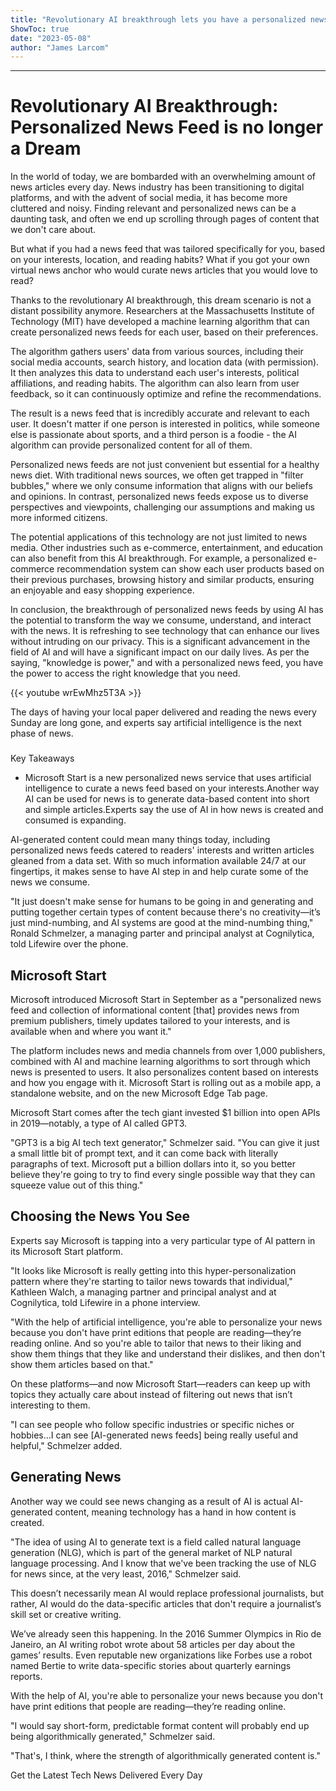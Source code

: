 ```yaml
---
title: "Revolutionary AI breakthrough lets you have a personalized news feed tailored just for you!"
ShowToc: true 
date: "2023-05-08"
author: "James Larcom"
---
```

*****
# Revolutionary AI Breakthrough: Personalized News Feed is no longer a Dream


In the world of today, we are bombarded with an overwhelming amount of news articles every day. News industry has been transitioning to digital platforms, and with the advent of social media, it has become more cluttered and noisy. Finding relevant and personalized news can be a daunting task, and often we end up scrolling through pages of content that we don't care about.

But what if you had a news feed that was tailored specifically for you, based on your interests, location, and reading habits? What if you got your own virtual news anchor who would curate news articles that you would love to read?

Thanks to the revolutionary AI breakthrough, this dream scenario is not a distant possibility anymore. Researchers at the Massachusetts Institute of Technology (MIT) have developed a machine learning algorithm that can create personalized news feeds for each user, based on their preferences.

The algorithm gathers users' data from various sources, including their social media accounts, search history, and location data (with permission). It then analyzes this data to understand each user's interests, political affiliations, and reading habits. The algorithm can also learn from user feedback, so it can continuously optimize and refine the recommendations.

The result is a news feed that is incredibly accurate and relevant to each user. It doesn't matter if one person is interested in politics, while someone else is passionate about sports, and a third person is a foodie - the AI algorithm can provide personalized content for all of them.

Personalized news feeds are not just convenient but essential for a healthy news diet. With traditional news sources, we often get trapped in "filter bubbles," where we only consume information that aligns with our beliefs and opinions. In contrast, personalized news feeds expose us to diverse perspectives and viewpoints, challenging our assumptions and making us more informed citizens.

The potential applications of this technology are not just limited to news media. Other industries such as e-commerce, entertainment, and education can also benefit from this AI breakthrough. For example, a personalized e-commerce recommendation system can show each user products based on their previous purchases, browsing history and similar products, ensuring an enjoyable and easy shopping experience.

In conclusion, the breakthrough of personalized news feeds by using AI has the potential to transform the way we consume, understand, and interact with the news. It is refreshing to see technology that can enhance our lives without intruding on our privacy. This is a significant advancement in the field of AI and will have a significant impact on our daily lives. As per the saying, "knowledge is power," and with a personalized news feed, you have the power to access the right knowledge that you need.

{{< youtube wrEwMhz5T3A >}} 




The days of having your local paper delivered and reading the news every Sunday are long gone, and experts say artificial intelligence is the next phase of news. 

 
### 
Key Takeaways
 
- Microsoft Start is a new personalized news service that uses artificial intelligence to curate a news feed based on your interests.Another way AI can be used for news is to generate data-based content into short and simple articles.Experts say the use of AI in how news is created and consumed is expanding.

 

AI-generated content could mean many things today, including personalized news feeds catered to readers' interests and written articles gleaned from a data set. With so much information available 24/7 at our fingertips, it makes sense to have AI step in and help curate some of the news we consume. 

 

"It just doesn't make sense for humans to be going in and generating and putting together certain types of content because there's no creativity—it’s just mind-numbing, and AI systems are good at the mind-numbing thing," Ronald Schmelzer, a managing parter and principal analyst at Cognilytica, told Lifewire over the phone. 

 
##   Microsoft Start   
 

Microsoft introduced Microsoft Start in September as a "personalized news feed and collection of informational content [that] provides news from premium publishers, timely updates tailored to your interests, and is available when and where you want it."

 

The platform includes news and media channels from over 1,000 publishers, combined with AI and machine learning algorithms to sort through which news is presented to users. It also personalizes content based on interests and how you engage with it. Microsoft Start is rolling out as a mobile app, a standalone website, and on the new Microsoft Edge Tab page. 

 

Microsoft Start comes after the tech giant invested $1 billion into open APIs in 2019—notably, a type of AI called GPT3. 

 

"GPT3 is a big AI tech text generator," Schmelzer said. "You can give it just a small little bit of prompt text, and it can come back with literally paragraphs of text. Microsoft put a billion dollars into it, so you better believe they're going to try to find every single possible way that they can squeeze value out of this thing."

 
##   Choosing the News You See  
 

Experts say Microsoft is tapping into a very particular type of AI pattern in its Microsoft Start platform.

 

"It looks like Microsoft is really getting into this hyper-personalization pattern where they're starting to tailor news towards that individual," Kathleen Walch, a managing partner and principal analyst and at Cognilytica, told Lifewire in a phone interview. 

 

"With the help of artificial intelligence, you're able to personalize your news because you don't have print editions that people are reading—they’re reading online. And so you're able to tailor that news to their liking and show them things that they like and understand their dislikes, and then don't show them articles based on that."

 

On these platforms—and now Microsoft Start—readers can keep up with topics they actually care about instead of filtering out news that isn’t interesting to them. 

 

"I can see people who follow specific industries or specific niches or hobbies…I can see [AI-generated news feeds] being really useful and helpful," Schmelzer added. 

 
##   Generating News   
 

Another way we could see news changing as a result of AI is actual AI-generated content, meaning technology has a hand in how content is created. 

 

"The idea of using AI to generate text is a field called natural language generation (NLG), which is part of the general market of NLP natural language processing. And I know that we've been tracking the use of NLG for news since, at the very least, 2016," Schmelzer said. 

 

This doesn’t necessarily mean AI would replace professional journalists, but rather, AI would do the data-specific articles that don't require a journalist’s skill set or creative writing. 

 

We’ve already seen this happening. In the 2016 Summer Olympics in Rio de Janeiro, an AI writing robot wrote about 58 articles per day about the games’ results. Even reputable new organizations like Forbes use a robot named Bertie to write data-specific stories about quarterly earnings reports. 

 
With the help of AI, you're able to personalize your news because you don't have print editions that people are reading—they’re reading online.
 

"I would say short-form, predictable format content will probably end up being algorithmically generated," Schmelzer said. 

 

"That's, I think, where the strength of algorithmically generated content is."

 

Get the Latest Tech News Delivered Every Day





